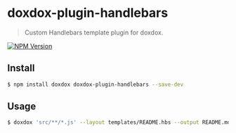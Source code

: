 # doxdox-plugin-handlebars

> Custom Handlebars template plugin for doxdox.

[![NPM Version](http://img.shields.io/npm/v/doxdox-plugin-handlebars.svg?style=flat)](https://www.npmjs.org/package/doxdox-plugin-handlebars)

## Install

```bash
$ npm install doxdox doxdox-plugin-handlebars --save-dev
```

## Usage

```bash
$ doxdox 'src/**/*.js' --layout templates/README.hbs --output README.md
```
